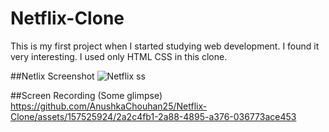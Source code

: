 # Netflix-Clone
This is my first project when I started studying web development. I found it very interesting. I used only HTML CSS in this clone.

##Netlix Screenshot 
![Netflix ss](https://github.com/AnushkaChouhan25/Netflix-Clone/assets/157525924/e1fce417-7071-4916-95ff-ae56990c2f63) 

##Screen Recording (Some glimpse)
https://github.com/AnushkaChouhan25/Netflix-Clone/assets/157525924/2a2c4fb1-2a88-4895-a376-036773ace453

